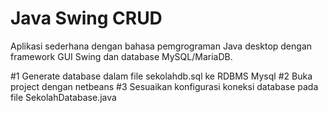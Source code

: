 # Java Swing CRUD
Aplikasi sederhana dengan bahasa pemgrograman Java desktop dengan framework GUI Swing dan database MySQL/MariaDB. 

#1 Generate database dalam file sekolahdb.sql ke RDBMS Mysql
#2 Buka project dengan netbeans
#3 Sesuaikan konfigurasi koneksi database pada file SekolahDatabase.java

